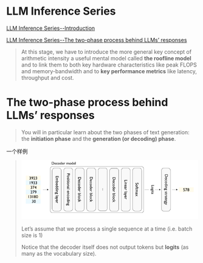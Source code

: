 # LLM Inference Series

[LLM Inference Series--Introduction](https://medium.com/@plienhar/llm-inference-series-1-introduction-9c78e56ef49d)

[LLM Inference Series--The two-phase process behind LLMs’ responses](https://medium.com/@plienhar/llm-inference-series-2-the-two-phase-process-behind-llms-responses-1ff1ff021cd5)

> At this stage, we have to introduce the more general key concept of arithmetic intensity a useful mental model called **the roofline model** and to link them to both key hardware characteristics like peak FLOPS and memory-bandwidth and to **key performance metrics** like latency, throughput and cost. 

# The two-phase process behind LLMs’ responses

> You will in particular learn about the two phases of text generation: the **initiation phase** and the **generation (or decoding) phase**.

一个样例

> ![img](/images/llm-6/1)
>
> Let’s assume that we process a single sequence at a time (i.e. batch size is 1)
>
> Notice that the decoder itself does not output tokens but **logits** (as many as the vocabulary size). 

